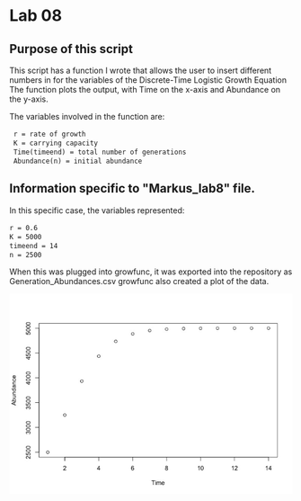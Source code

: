 ﻿# Lab 08 
## Purpose of this script
This script has a function I wrote that allows the user to insert different numbers in for the variables of the Discrete-Time Logistic Growth Equation
The function plots the output, with Time on the x-axis and Abundance on the y-axis. 

The variables involved in the function are:

     r = rate of growth  
     K = carrying capacity  
     Time(timeend) = total number of generations 
     Abundance(n) = initial abundance

## Information specific to "Markus_lab8" file.
In this specific case, the variables represented:

    r = 0.6 
    K = 5000
    timeend = 14 
    n = 2500
When this was plugged into growfunc, it was exported into the repository as Generation_Abundances.csv
growfunc also created a plot of the data.

![Graph](https://github.com/RoreyMarkus/CompBioLabsAndHomework/blob/master/Labs/Lab08/growplot.jpeg?raw=true)


